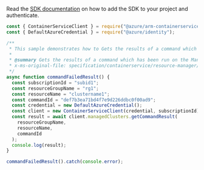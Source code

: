 Read the [SDK documentation](https://github.com/Azure/azure-sdk-for-js/blob/%40azure%2Farm-containerservice_15.2.0/sdk/containerservice/arm-containerservice/README.md) on how to add the SDK to your project and authenticate.

```javascript
const { ContainerServiceClient } = require("@azure/arm-containerservice");
const { DefaultAzureCredential } = require("@azure/identity");

/**
 * This sample demonstrates how to Gets the results of a command which has been run on the Managed Cluster.
 *
 * @summary Gets the results of a command which has been run on the Managed Cluster.
 * x-ms-original-file: specification/containerservice/resource-manager/Microsoft.ContainerService/stable/2022-02-01/examples/RunCommandResultFailed.json
 */
async function commandFailedResult() {
  const subscriptionId = "subid1";
  const resourceGroupName = "rg1";
  const resourceName = "clustername1";
  const commandId = "def7b3ea71bd4f7e9d226ddbc0f00ad9";
  const credential = new DefaultAzureCredential();
  const client = new ContainerServiceClient(credential, subscriptionId);
  const result = await client.managedClusters.getCommandResult(
    resourceGroupName,
    resourceName,
    commandId
  );
  console.log(result);
}

commandFailedResult().catch(console.error);
```
